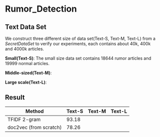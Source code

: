 # Rumor_Detection

## Text Data Set
We construct three different size of data set(Text-S, Text-M, Text-L) from a
_SecretDataSet_ to verify our experiments, each contains about 40k, 400k
and 4000k articles.

__Small(Text-S)__: The small size data set contains 18644 rumor articles
and 19999 normal articles.

__Middle-sized(Text-M)__:

__Large scale(Text-L)__:

## Result
| Method  | Text-S | Text-M | Text-L |
|---------|--------|--------|--------|
| TFIDF 2-gram | 93.18 | | | |
| doc2vec (from scratch) | 78.26 | | | |

